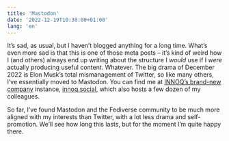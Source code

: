 ```yaml
---
title: 'Mastodon'
date: '2022-12-19T10:30:00+01:00'
lang: 'en'
---
```


It’s sad, as usual, but I haven’t blogged anything for a long time. What’s even more sad is that this is one of those meta posts – it’s kind of weird how I (and others) always end up writing about the structure I _would_ use if I _were_ actually producing useful content. Whatever. The big drama of December 2022 is Elon Musk’s total mismanagement of Twitter, so like many others, I’ve essentially moved to Mastodon. You can find me at [INNOQ’s brand-new company](https://innoq.social/@stilkov) instance, [innoq.social](https://innoq.social), which also hosts a few dozen of my colleagues.

So far, I’ve found Mastodon and the Fediverse community to be much more aligned with my interests than Twitter, with a lot less drama and self-promotion. We’ll see how long this lasts, but for the moment I’m quite happy there. 
